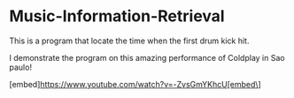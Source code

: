 # Music-Information-Retrieval

This is a program that locate the time when the first drum kick hit.

I demonstrate the program on this amazing performance of Coldplay in Sao paulo!

[embed]https://www.youtube.com/watch?v=-ZvsGmYKhcU[embed\]
